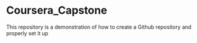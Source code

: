 # Coursera_Capstone
This repository is a demonstration of how to create a Github repository and properly set it up
